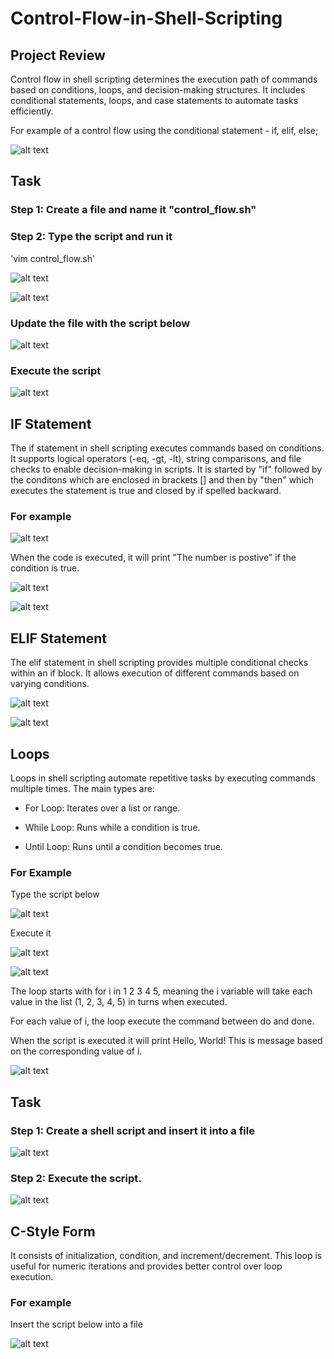# Control-Flow-in-Shell-Scripting

## Project Review

Control flow in shell scripting determines the execution path of commands based on conditions, loops, and decision-making structures. It includes conditional statements, loops, and case statements to automate tasks efficiently.

For example of a control flow using the conditional statement - if, elif, else;

![alt text](Ct1.JPG)

## Task
### Step 1: Create a file and name it "control_flow.sh"

### Step 2: Type the script and run it

'vim control_flow.sh'

![alt text](Ct18.JPG)

![alt text](Ct2.JPG)

### Update the file with the script below

![alt text](Ct4.JPG)

### Execute the script

![alt text](Ct3.JPG)

## IF Statement

The if statement in shell scripting executes commands based on conditions. It supports logical operators (-eq, -gt, -lt), string comparisons, and file checks to enable decision-making in scripts.
It is started by "if" followed by the conditons which are enclosed in brackets [] and then by "then" which executes the statement is true and closed by if spelled backward.

### For example

![alt text](Ct5.JPG)

When the code is executed, it will print "The number is postive" if the condition is true.

![alt text](Ct6.JPG)

![alt text](Ct7.JPG)

## ELIF Statement

The elif statement in shell scripting provides multiple conditional checks within an if block. It allows execution of different commands based on varying conditions.

![alt text](Ct8.JPG)

![alt text](Ct9.JPG)

## Loops

Loops in shell scripting automate repetitive tasks by executing commands multiple times. The main types are:

- For Loop: Iterates over a list or range.

- While Loop: Runs while a condition is true.

- Until Loop: Runs until a condition becomes true.

###  For Example

Type the script below

![alt text](Ct10.JPG)

Execute it

![alt text](Ct11.JPG)

![alt text](Ct12.JPG)

The loop starts with for i in 1 2 3 4 5, meaning the i variable will take each value in the list (1, 2, 3, 4, 5) in turns when executed.

For each value of i, the loop execute the command between do and done.

When the script is executed it will print Hello, World! This is message based on the corresponding value of i. 

![alt text](Ct13.JPG)

## Task
### Step 1: Create a shell script and insert it into a file

![alt text](Ct14.JPG)

### Step 2: Execute the script.

![alt text](Ct15.JPG)

## C-Style Form

It consists of initialization, condition, and increment/decrement. This loop is useful for numeric iterations and provides better control over loop execution. 

### For example

Insert the script below into a file

![alt text](Ct16.JPG)
